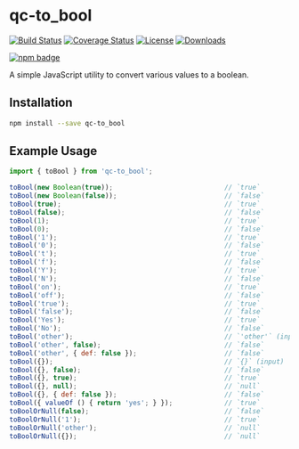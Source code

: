 # qc-to_bool

[![Build Status][travis-svg]][travis-url]
[![Coverage Status][coverage-image]][coverage-url]
[![License][license-image]][license-url]
[![Downloads][downloads-image]][downloads-url]

[![npm badge][npm-badge-png]][package-url]

A simple JavaScript utility to convert various values to a boolean.


## Installation

```sh
npm install --save qc-to_bool
```


## Example Usage

```js
import { toBool } from 'qc-to_bool';

toBool(new Boolean(true));                            // `true`
toBool(new Boolean(false));                           // `false`
toBool(true);                                         // `true`
toBool(false);                                        // `false`
toBool(1);                                            // `true`
toBool(0);                                            // `false`
toBool('1');                                          // `true`
toBool('0');                                          // `false`
toBool('t');                                          // `true`
toBool('f');                                          // `false`
toBool('Y');                                          // `true`
toBool('N');                                          // `false`
toBool('on');                                         // `true`
toBool('off');                                        // `false`
toBool('true');                                       // `true`
toBool('false');                                      // `false`
toBool('Yes');                                        // `true`
toBool('No');                                         // `false`
toBool('other');                                      // `'other'` (input)
toBool('other', false);                               // `false`
toBool('other', { def: false });                      // `false`
toBool({});                                           // `{}` (input)
toBool({}, false);                                    // `false`
toBool({}, true);                                     // `true`
toBool({}, null);                                     // `null`
toBool({}, { def: false });                           // `false`
toBool({ valueOf () { return 'yes'; } });             // `true`
toBoolOrNull(false);                                  // `false`
toBoolOrNull('1');                                    // `true`
toBoolOrNull('other');                                // `null`
toBoolOrNull({});                                     // `null`
```

[coverage-image]: https://coveralls.io/repos/github/hypersoftllc/qc-to_bool/badge.svg?branch=master
[coverage-url]: https://coveralls.io/github/hypersoftllc/qc-to_bool?branch=master
[downloads-image]: http://img.shields.io/npm/dm/qc-to_bool.svg
[downloads-url]: http://npm-stat.com/charts.html?package=qc-to_bool
[license-image]: http://img.shields.io/npm/l/qc-to_bool.svg
[license-url]: LICENSE
[npm-badge-png]: https://nodei.co/npm/qc-to_bool.png?downloads=true&stars=true
[package-url]: https://npmjs.org/package/qc-to_bool
[travis-svg]: https://travis-ci.org/hypersoftllc/qc-to_bool.svg?branch=master
[travis-url]: https://travis-ci.org/hypersoftllc/qc-to_bool
